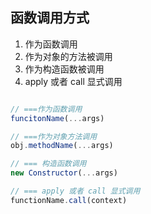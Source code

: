 
## 函数调用方式
1. 作为函数调用
2. 作为对象的方法被调用
3. 作为构造函数被调用
4. apply 或者 call 显式调用

```js

// ===作为函数调用
funcitonName(...args)

// ===作为对象方法调用
obj.methodName(...args)

// === 构造函数调用
new Constructor(...args)

// === apply 或者 call 显式调用
functionName.call(context)
```